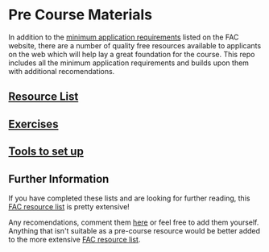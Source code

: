 # Pre Course Materials

In addition to the [minimum application requirements](http://www.foundersandcoders.com/academy/#apply) listed on the FAC website, there are a number of quality free resources available to applicants on the web which will help lay a great foundation for the course. This repo includes all the minimum application requirements and builds upon them with additional recomendations.

## [Resource List](https://github.com/foundersandcoders/pre-course-materials/blob/master/resources.md)

## [Exercises](https://github.com/foundersandcoders/pre-course-materials/blob/master/exercises.md)

## [Tools to set up](https://github.com/foundersandcoders/pre-course-materials/blob/master/tools.md)

## Further Information

If you have completed these lists and are looking for further reading, this [FAC resource list](https://github.com/codingforeveryone/READMEs/tree/f9a5c0ff05007c55d886b3fa1885020fe0eebd94) is pretty extensive!

Any recomendations, comment them [here]() or feel free to add them yourself. Anything that isn't suitable as a pre-course resource would be better added to the more extensive [FAC resource list](https://github.com/codingforeveryone/READMEs/tree/f9a5c0ff05007c55d886b3fa1885020fe0eebd94).
